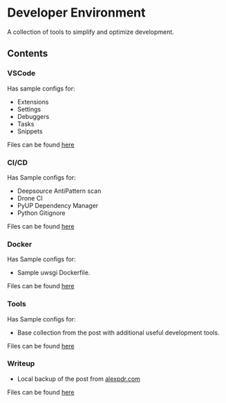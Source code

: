 # Developer Environment
A collection of tools to simplify and optimize development.

## Contents
### VSCode
Has sample configs for:
- Extensions
- Settings
- Debuggers
- Tasks
- Snippets

Files can be found [here](resources/.vscode/)


### CI/CD
Has Sample configs for:
- Deepsource AntiPattern scan
- Drone CI
- PyUP Dependency Manager
- Python Gitignore

Files can be found [here](resources/ci/)


### Docker
Has Sample configs for:
- Sample uwsgi Dockerfile.

Files can be found [here](resources/docker/)


### Tools
Has Sample configs for:
- Base collection from the post with additional useful development tools.

Files can be found [here](resources/tools/tools.md)


### Writeup
- Local backup of the post from [alexpdr.com](https://www.alexpdr.com/env-2021/)

Files can be found [here](resources/post/env.md)
